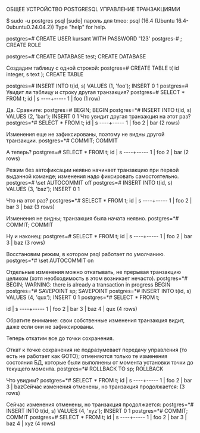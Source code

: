 ОБЩЕЕ УСТРОЙСТВО POSTGRESQL УПРАВЛЕНИЕ ТРАНЗАКЦИЯМИ

\$ sudo -u postgres psql \[sudo\] пароль для tmeo: psql (16.4 (Ubuntu
16.4-0ubuntu0.24.04.2)) Type \"help\" for help.

postgres=# CREATE USER kursant WITH PASSWORD \'123\' postgres-# ; CREATE
ROLE

postgres=# CREATE DATABASE test; CREATE DATABASE

Создадим таблицу с одной строкой: postgres=# CREATE TABLE t( id integer,
s text ); CREATE TABLE

postgres=# INSERT INTO t(id, s) VALUES (1, \'foo\'); INSERT 0 1
postgres=# Увидит ли таблицу и строку другая транзакция? postgres=#
SELECT \* FROM t; id \| s \-\-\--+\-\-\-\-- 1 \| foo (1 row)

Да. Сравните: postgres=# BEGIN; BEGIN postgres=\*# INSERT INTO t(id, s)
VALUES (2, \'bar\'); INSERT 0 1 Что увидит другая транзакция на этот
раз? postgres=\*# SELECT \* FROM t; id \| s \-\-\--+\-\-\-\-- 1 \| foo 2
\| bar (2 rows)

Изменения еще не зафиксированы, поэтому не видны другой транзакции.
postgres=\*# COMMIT; COMMIT

А теперь? postgres=# SELECT \* FROM t; id \| s \-\-\--+\-\-\-\-- 1 \|
foo 2 \| bar (2 rows)

Режим без автофиксации неявно начинает транзакцию при первой выданной
команде; изменения надо фиксировать самостоятельно. postgres=# \\set
AUTOCOMMIT off postgres=# INSERT INTO t(id, s) VALUES (3, \'baz\');
INSERT 0 1

Что на этот раз? postgres=\*# SELECT \* FROM t; id \| s
\-\-\--+\-\-\-\-- 1 \| foo 2 \| bar 3 \| baz (3 rows)

Изменения не видны; транзакция была начата неявно. postgres=\*# COMMIT;
COMMIT

Ну и наконец: postgres=# SELECT \* FROM t; id \| s \-\-\--+\-\-\-\-- 1
\| foo 2 \| bar 3 \| baz (3 rows)

Восстановим режим, в котором psql работает по умолчанию. postgres=\*#
\\set AUTOCOMMIT on

Отдельные изменения можно откатывать, не прерывая транзакцию целиком
(хотя необходимость в этом возникает нечасто). postgres=\*# BEGIN;
WARNING: there is already a transaction in progress BEGIN postgres=\*#
SAVEPOINT sp; SAVEPOINT postgres=\*# INSERT INTO t(id, s) VALUES (4,
\'qux\'); INSERT 0 1 postgres=\*# SELECT \* FROM t;

id \| s \-\-\--+\-\-\-\-- 1 \| foo 2 \| bar 3 \| baz 4 \| qux (4 rows)

Обратите внимание: свои собственные изменения транзакция видит, даже
если они не зафиксированы.

Теперь откатим все до точки сохранения.

Откат к точке сохранения не подразумевает передачу управления (то есть
не работает как GOTO); отменяются только те изменения состояния БД,
которые были выполнены от момента установки точки до текущего момента.
postgres=\*# ROLLBACK TO sp; ROLLBACK

Что увидим? postgres=\*# SELECT \* FROM t; id \| s \-\-\--+\-\-\-\-- 1
\| foo 2 \| bar 3 \| bazСейчас изменения отменены, но транзакция
продолжается: (3 rows)

Сейчас изменения отменены, но транзакция продолжается: postgres=\*#
INSERT INTO t(id, s) VALUES (4, \'xyz\'); INSERT 0 1 postgres=\*#
COMMIT; COMMIT postgres=# SELECT \* FROM t; id \| s \-\-\--+\-\-\-\-- 1
\| foo 2 \| bar 3 \| baz 4 \| xyz (4 rows)
